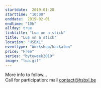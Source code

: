 ```yaml
---
startdate:  2019-01-28
starttime: "10:00"
enddate:  2019-02-01
endtime: "10h"
allday: true
linktitle: "Lua on a stick"
title: "Lua on a stick"
location: "HSBXL"
eventtype: "Workshop/hackaton"
price: "Free"
series: "byteweek2019"
image: "lua.gif"
--- 
```


More info to follow...  
Call for participation: mail contact@hsbxl.be